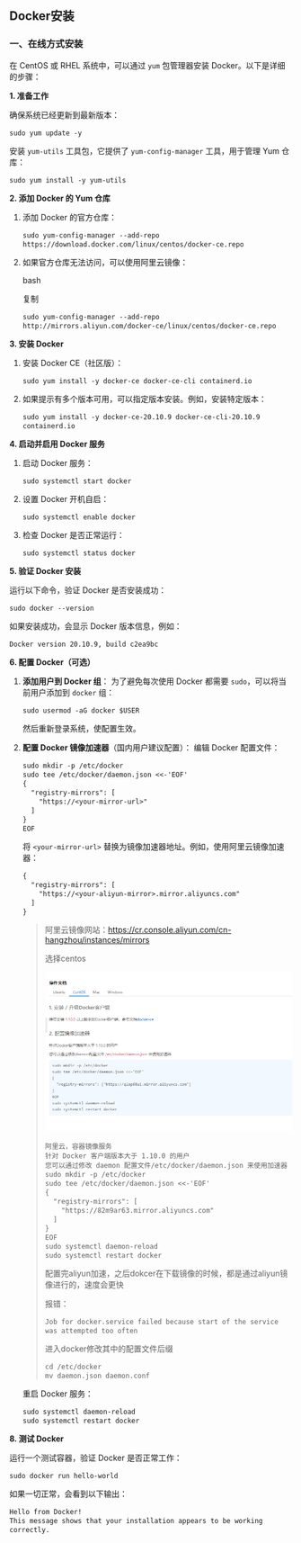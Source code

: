 ## Docker安装

### 一、在线方式安装

在 CentOS 或 RHEL 系统中，可以通过 `yum` 包管理器安装 Docker。以下是详细的步骤：

**1. 准备工作**

确保系统已经更新到最新版本：

```
sudo yum update -y
```

安装 `yum-utils` 工具包，它提供了 `yum-config-manager` 工具，用于管理 Yum 仓库：

```
sudo yum install -y yum-utils
```

**2. 添加 Docker 的 Yum 仓库**

1. 添加 Docker 的官方仓库：

   ```
   sudo yum-config-manager --add-repo https://download.docker.com/linux/centos/docker-ce.repo
   ```

2. 如果官方仓库无法访问，可以使用阿里云镜像：

   bash

   复制

   ```
   sudo yum-config-manager --add-repo http://mirrors.aliyun.com/docker-ce/linux/centos/docker-ce.repo
   ```

**3. 安装 Docker**

1. 安装 Docker CE（社区版）：

   ```
   sudo yum install -y docker-ce docker-ce-cli containerd.io
   ```

2. 如果提示有多个版本可用，可以指定版本安装。例如，安装特定版本：

   ```
   sudo yum install -y docker-ce-20.10.9 docker-ce-cli-20.10.9 containerd.io
   ```

**4. 启动并启用 Docker 服务**

1. 启动 Docker 服务：

   ```
   sudo systemctl start docker
   ```

2. 设置 Docker 开机自启：

   ```
   sudo systemctl enable docker
   ```

3. 检查 Docker 是否正常运行：

   ```
   sudo systemctl status docker
   ```

**5. 验证 Docker 安装**

运行以下命令，验证 Docker 是否安装成功：

```
sudo docker --version
```

如果安装成功，会显示 Docker 版本信息，例如：

```
Docker version 20.10.9, build c2ea9bc
```

**6. 配置 Docker（可选）**

1. **添加用户到 Docker 组**：
   为了避免每次使用 Docker 都需要 `sudo`，可以将当前用户添加到 `docker` 组：

   ```
   sudo usermod -aG docker $USER
   ```

   然后重新登录系统，使配置生效。

2. **配置 Docker 镜像加速器**（国内用户建议配置）：
   编辑 Docker 配置文件：

   ```
   sudo mkdir -p /etc/docker
   sudo tee /etc/docker/daemon.json <<-'EOF'
   {
     "registry-mirrors": [
       "https://<your-mirror-url>"
     ]
   }
   EOF
   ```

   将 `<your-mirror-url>` 替换为镜像加速器地址。例如，使用阿里云镜像加速器：

   ```
   {
     "registry-mirrors": [
       "https://<your-aliyun-mirror>.mirror.aliyuncs.com"
     ]
   }
   ```

   > 阿里云镜像网站：https://cr.console.aliyun.com/cn-hangzhou/instances/mirrors
   >
   > 选择centos
   >
   > ![image-20231220230055885](Docker%E5%AE%89%E8%A3%85.assets/image-20231220230055885.png)
   >
   > ```
   > 阿里云，容器镜像服务
   > 针对 Docker 客户端版本大于 1.10.0 的用户
   > 您可以通过修改 daemon 配置文件/etc/docker/daemon.json 来使用加速器
   > sudo mkdir -p /etc/docker
   > sudo tee /etc/docker/daemon.json <<-'EOF'
   > {
   >   "registry-mirrors": [
   >     "https://82m9ar63.mirror.aliyuncs.com"
   >   ]
   > }
   > EOF
   > sudo systemctl daemon-reload
   > sudo systemctl restart docker
   > ```
   >
   > 配置完aliyun加速，之后dokcer在下载镜像的时候，都是通过aliyun镜像进行的，速度会更快
   >
   > 报错：
   >
   > ```
   > Job for docker.service failed because start of the service was attempted too often
   > ```
   >
   > 进入docker修改其中的配置文件后缀
   >
   > ```
   > cd /etc/docker
   > mv daemon.json daemon.conf
   > ```

   重启 Docker 服务：

   ```
   sudo systemctl daemon-reload
   sudo systemctl restart docker
   ```

**8. 测试 Docker**

运行一个测试容器，验证 Docker 是否正常工作：

```
sudo docker run hello-world
```

如果一切正常，会看到以下输出：

```
Hello from Docker!
This message shows that your installation appears to be working correctly.
```